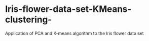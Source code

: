 # Iris-flower-data-set-KMeans-clustering-
Application of PCA and K-means algorithm to the Iris flower data set 
